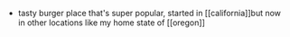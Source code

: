- tasty burger place that's super popular, started in [[california]]but now in other locations like my home state of [[oregon]]